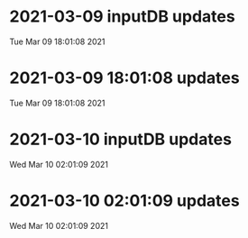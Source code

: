 
# 2021-03-09 inputDB updates 
 Tue Mar 09 18:01:08 2021 


# 2021-03-09 18:01:08 updates 
 Tue Mar 09 18:01:08 2021 


# 2021-03-10 inputDB updates 
 Wed Mar 10 02:01:09 2021 


# 2021-03-10 02:01:09 updates 
 Wed Mar 10 02:01:09 2021 

